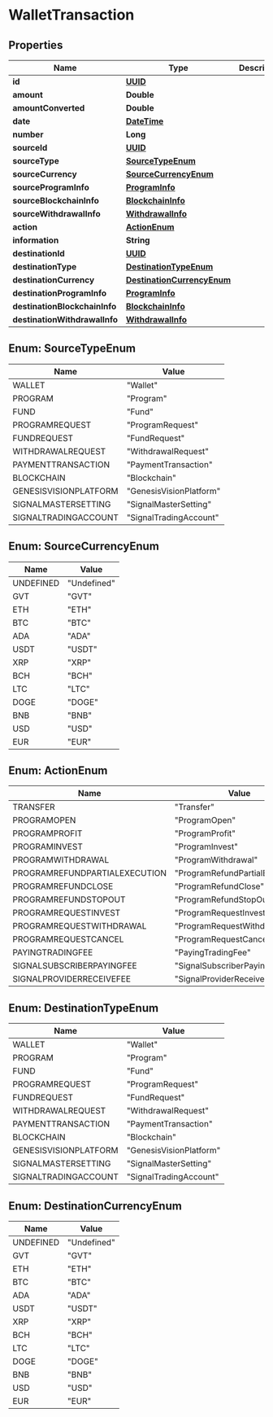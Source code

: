 
# WalletTransaction

## Properties
Name | Type | Description | Notes
------------ | ------------- | ------------- | -------------
**id** | [**UUID**](UUID.md) |  |  [optional]
**amount** | **Double** |  |  [optional]
**amountConverted** | **Double** |  |  [optional]
**date** | [**DateTime**](DateTime.md) |  |  [optional]
**number** | **Long** |  |  [optional]
**sourceId** | [**UUID**](UUID.md) |  |  [optional]
**sourceType** | [**SourceTypeEnum**](#SourceTypeEnum) |  |  [optional]
**sourceCurrency** | [**SourceCurrencyEnum**](#SourceCurrencyEnum) |  |  [optional]
**sourceProgramInfo** | [**ProgramInfo**](ProgramInfo.md) |  |  [optional]
**sourceBlockchainInfo** | [**BlockchainInfo**](BlockchainInfo.md) |  |  [optional]
**sourceWithdrawalInfo** | [**WithdrawalInfo**](WithdrawalInfo.md) |  |  [optional]
**action** | [**ActionEnum**](#ActionEnum) |  |  [optional]
**information** | **String** |  |  [optional]
**destinationId** | [**UUID**](UUID.md) |  |  [optional]
**destinationType** | [**DestinationTypeEnum**](#DestinationTypeEnum) |  |  [optional]
**destinationCurrency** | [**DestinationCurrencyEnum**](#DestinationCurrencyEnum) |  |  [optional]
**destinationProgramInfo** | [**ProgramInfo**](ProgramInfo.md) |  |  [optional]
**destinationBlockchainInfo** | [**BlockchainInfo**](BlockchainInfo.md) |  |  [optional]
**destinationWithdrawalInfo** | [**WithdrawalInfo**](WithdrawalInfo.md) |  |  [optional]


<a name="SourceTypeEnum"></a>
## Enum: SourceTypeEnum
Name | Value
---- | -----
WALLET | &quot;Wallet&quot;
PROGRAM | &quot;Program&quot;
FUND | &quot;Fund&quot;
PROGRAMREQUEST | &quot;ProgramRequest&quot;
FUNDREQUEST | &quot;FundRequest&quot;
WITHDRAWALREQUEST | &quot;WithdrawalRequest&quot;
PAYMENTTRANSACTION | &quot;PaymentTransaction&quot;
BLOCKCHAIN | &quot;Blockchain&quot;
GENESISVISIONPLATFORM | &quot;GenesisVisionPlatform&quot;
SIGNALMASTERSETTING | &quot;SignalMasterSetting&quot;
SIGNALTRADINGACCOUNT | &quot;SignalTradingAccount&quot;


<a name="SourceCurrencyEnum"></a>
## Enum: SourceCurrencyEnum
Name | Value
---- | -----
UNDEFINED | &quot;Undefined&quot;
GVT | &quot;GVT&quot;
ETH | &quot;ETH&quot;
BTC | &quot;BTC&quot;
ADA | &quot;ADA&quot;
USDT | &quot;USDT&quot;
XRP | &quot;XRP&quot;
BCH | &quot;BCH&quot;
LTC | &quot;LTC&quot;
DOGE | &quot;DOGE&quot;
BNB | &quot;BNB&quot;
USD | &quot;USD&quot;
EUR | &quot;EUR&quot;


<a name="ActionEnum"></a>
## Enum: ActionEnum
Name | Value
---- | -----
TRANSFER | &quot;Transfer&quot;
PROGRAMOPEN | &quot;ProgramOpen&quot;
PROGRAMPROFIT | &quot;ProgramProfit&quot;
PROGRAMINVEST | &quot;ProgramInvest&quot;
PROGRAMWITHDRAWAL | &quot;ProgramWithdrawal&quot;
PROGRAMREFUNDPARTIALEXECUTION | &quot;ProgramRefundPartialExecution&quot;
PROGRAMREFUNDCLOSE | &quot;ProgramRefundClose&quot;
PROGRAMREFUNDSTOPOUT | &quot;ProgramRefundStopOut&quot;
PROGRAMREQUESTINVEST | &quot;ProgramRequestInvest&quot;
PROGRAMREQUESTWITHDRAWAL | &quot;ProgramRequestWithdrawal&quot;
PROGRAMREQUESTCANCEL | &quot;ProgramRequestCancel&quot;
PAYINGTRADINGFEE | &quot;PayingTradingFee&quot;
SIGNALSUBSCRIBERPAYINGFEE | &quot;SignalSubscriberPayingFee&quot;
SIGNALPROVIDERRECEIVEFEE | &quot;SignalProviderReceiveFee&quot;


<a name="DestinationTypeEnum"></a>
## Enum: DestinationTypeEnum
Name | Value
---- | -----
WALLET | &quot;Wallet&quot;
PROGRAM | &quot;Program&quot;
FUND | &quot;Fund&quot;
PROGRAMREQUEST | &quot;ProgramRequest&quot;
FUNDREQUEST | &quot;FundRequest&quot;
WITHDRAWALREQUEST | &quot;WithdrawalRequest&quot;
PAYMENTTRANSACTION | &quot;PaymentTransaction&quot;
BLOCKCHAIN | &quot;Blockchain&quot;
GENESISVISIONPLATFORM | &quot;GenesisVisionPlatform&quot;
SIGNALMASTERSETTING | &quot;SignalMasterSetting&quot;
SIGNALTRADINGACCOUNT | &quot;SignalTradingAccount&quot;


<a name="DestinationCurrencyEnum"></a>
## Enum: DestinationCurrencyEnum
Name | Value
---- | -----
UNDEFINED | &quot;Undefined&quot;
GVT | &quot;GVT&quot;
ETH | &quot;ETH&quot;
BTC | &quot;BTC&quot;
ADA | &quot;ADA&quot;
USDT | &quot;USDT&quot;
XRP | &quot;XRP&quot;
BCH | &quot;BCH&quot;
LTC | &quot;LTC&quot;
DOGE | &quot;DOGE&quot;
BNB | &quot;BNB&quot;
USD | &quot;USD&quot;
EUR | &quot;EUR&quot;



